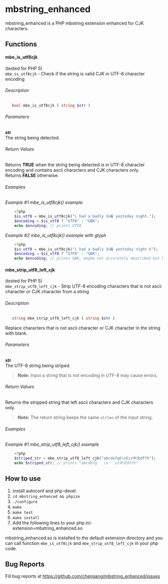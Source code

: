 mbstring_enhanced
=================

mbstring_enhanced is a PHP mbstring extension enhanced for CJK characters.

Functions
---------

#### mbe_is_utf8cjk   
(tested for PHP 5)   
`mbe_is_utf8cjk` - Check if the string is valid CJK in UTF-8 character encoding

###### Description

```php
   bool mbe_is_utf8cjk ( string $str )
```

###### Parameters
**str**   
The string being detected.

###### Return Values
Returns **TRUE** when the string being detected is in UTF-8 character encoding and contains ascii characters and CJK characters only.   
Returns **FALSE** otherwise.

###### Examples
*Example #1 mbe_is_utf8cjk() example*   

```php
    <?php
    $is_utf8 = mbe_is_utf8cjk("i had a badly 头痛 yestoday night.");
    $encoding = $is_utf8 ? "UTF8" : "GBK";
    echo $encoding; // prints UTF8
```

*Example #2 mbe_is_utf8cjk() example with glyph*   

```php
    <?php
    $is_utf8 = mbe_is_utf8cjk("i had a badly 头痛 yestoday night.€");
    $encoding = $is_utf8 ? "UTF8" : "GBK";
    echo $encoding; // prints GBK, maybe not accurately described but helps for asian
```

#### mbe_strip_utf8_left_cjk   
(tested for PHP 5)   
`mbe_strip_utf8_left_cjk` - Strip UTF-8 encoding characters that is not ascii character or CJK character from a string 

###### Description

```php
   string mbe_strip_utf8_left_cjk ( string $str )
```
Replace characters that is not ascii character or CJK character in the string with blank.

###### Parameters
**str**   
The UTF-8 string being striped.
>    **Note:**
>    Input a string that is not encoding in UTF-8 may cause errors.


###### Return Values
Returns the stripped string that left ascii characters and CJK characters only.   
>    **Note:**
>    The return string keeps the same `strlen` of the input string.

###### Examples
*Example #1 mbe_strip_utf8_left_cjk() example*   

```php
    <?php
    $striped_str = mbe_strip_utf8_left_cjk("abcdefg€\n€zz中文dffh");
    echo $striped_str; // prints "abcdefg   \n   zz中文dffh"
```

How to use
----------
1. install autoconf and php-devel.
2. `cd mbstring_enhanced && phpize`
3. `./configure`
4. `make`
5. `make test`
6. `make install`
7. Add the following lines to your php.ini:
    extension=mbstring_enhanced.so

mbstring_enhanced.so is installed to the default extension directory and you can call function `mbe_is_utf8cjk` and `mbe_strip_utf8_left_cjk` in your php code.

Bug Reports
-----------
Fill bug reports at 
https://github.com/chengang/mbstring_enhanced/issues
